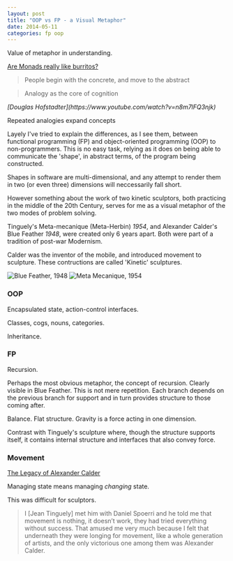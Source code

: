 ```yaml
---
layout: post
title: "OOP vs FP - a Visual Metaphor"
date: 2014-05-11
categories: fp oop
---
```


Value of metaphor in understanding.

[Are Monads really like burritos?](http://blog.plover.com/prog/burritos.html)

> People begin with the concrete, and move to the abstract
<footer><cite></cite></footer>

> Analogy as the core of cognition
<footer><cite>[Douglas Hofstadter](https://www.youtube.com/watch?v=n8m7lFQ3njk)</cite></footer>

Repeated analogies expand concepts

Layely I've tried to explain the differences, as I see them, between
functional programming (FP) and object-oriented programming (OOP) to
non-programmers. This is no easy task, relying as it does on being
able to communicate the 'shape', in abstract terms, of the program
being constructed.

Shapes in software are multi-dimensional, and any attempt to render
them in two (or even three) dimensions will neccessarily fall short.

However something about the work of two kinetic sculptors, both
practicing in the middle of the 20th Century, serves for me as a
visual metaphor of the two modes of problem solving.

Tinguely's Meta-mecanique (Meta-Herbin) _1954_, and Alexander Calder's
Blue Feather _1948_, were created only 6 years apart. Both were part
of a tradition of post-war Modernism.

Calder was the inventor of the mobile, and introduced movement to
sculpture. These contructions are called 'Kinetic' sculptures.

![Blue Feather, 1948](https://s3-eu-west-1.amazonaws.com/henrygarner.com/assets/images/blue-feather-1948.jpg)
![Meta Mecanique, 1954](https://s3-eu-west-1.amazonaws.com/henrygarner.com/assets/images/meta-mecanique-1954.jpg)

### OOP

Encapsulated state, action-control interfaces.

Classes, cogs, nouns, categories.

Inheritance.

### FP

Recursion.

Perhaps the most obvious metaphor, the concept of recursion. Clearly
visible in Blue Feather. This is not mere repetition. Each branch
depends on the previous branch for support and in turn provides
structure to those coming after.

Balance. Flat structure. Gravity is a force acting in one dimension.

Contrast with Tinguely's sculpture where, though the structure
supports itself, it contains internal structure and interfaces that
also convey force.

### Movement

[The Legacy of Alexander Calder](http://www.sculpture.org/documents/scmag98/calder/sm-caldr.shtml)

Managing state means managing _changing_ state.

This was difficult for sculptors.

> I [Jean Tinguely] met him with Daniel Spoerri and he told me that movement is nothing, it doesn’t work, they had tried everything without success. That amused me very much because I felt that underneath they were longing for movement, like a whole generation of artists, and the only victorious one among them was Alexander Calder.

